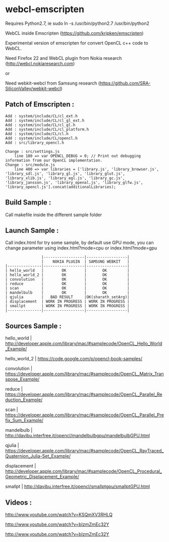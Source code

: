 webcl-emscripten
================

Requires Python2.7, ie sudo ln -s /usr/bin/python2.7 /usr/bin/python2


WebCL inside Emscripten (https://github.com/kripken/emscripten)

Experimental version of emscripten for convert OpenCL c++ code to WebCL.

Need Firefox 22 and WebCL plugin from Nokia research (http://webcl.nokiaresearch.com)

or

Need webkit-webcl from Samsung research (https://github.com/SRA-SiliconValley/webkit-webcl)

Patch of Emscripten :
---------------------

	Add : system/include/CL/cl_ext.h
	Add : system/include/CL/cl_gl_ext.h
	Add : system/include/CL/cl_gl.h
	Add : system/include/CL/cl_platform.h
	Add : system/include/CL/cl.h
	Add : system/include/CL/opencl.h
	Add : src/library_opencl.h

	Change : src/settings.js
		line 180 => var OPENCL_DEBUG = 0; // Print out debugging information from our OpenCL implementation.
	Change : src/module.js
		line 400 => var libraries = ['library.js', 'library_browser.js', 'library_sdl.js', 'library_gl.js', 'library_glut.js', 'library_xlib.js', 'library_egl.js', 'library_gc.js', 'library_jansson.js', 'library_openal.js', 'library_glfw.js', 'library_opencl.js'].concat(additionalLibraries);


Build Sample :
--------------

Call makefile inside the different sample folder

Launch Sample :
---------------

Call index.html for try some sample, by default use GPU mode, you can change parameter using index.html?mode=cpu or index.html?mode=gpu

					|------------------|------------------|			
					|    NOKIA PLUGIN  | SAMSUNG WEBKIT   |
    |---------------|------------------|------------------|
	| hello_world	|		 OK		   |	   OK		  |
	| hello_world_2	|		 OK		   |	   OK		  |
	| convolution	|		 OK		   |	   OK		  |
	| reduce		|		 OK		   |	   OK		  |
	| scan   		|		 OK		   |	   OK		  |
	| mandelbulb	|		 OK		   |	   OK		  |
	| qjulia		| 	BAD RESULT     |OK(sharath_setArg)|
	| displacement	| WORK IN PROGRESS | WORK IN PROGRESS |
	| smallpt  		| WORK IN PROGRESS | WORK IN PROGRESS |
	|---------------|------------------|------------------|
	
Sources Sample :
-----------------


hello_world		| http://developer.apple.com/library/mac/#samplecode/OpenCL_Hello_World_Example/

hello_world_2	| https://code.google.com/p/opencl-book-samples/								

convolution		| https://developer.apple.com/library/mac/#samplecode/OpenCL_Matrix_Transpose_Example/

reduce			| https://developer.apple.com/library/mac/#samplecode/OpenCL_Parallel_Reduction_Example/

scan   			| https://developer.apple.com/library/mac/#samplecode/OpenCL_Parallel_Prefix_Sum_Example/

mandelbulb		| http://davibu.interfree.it/opencl/mandelbulbgpu/mandelbulbGPU.html

qjulia			| https://developer.apple.com/library/mac/#samplecode/OpenCL_RayTraced_Quaternion_Julia-Set_Example/

displacement	| http://developer.apple.com/library/mac/#samplecode/OpenCL_Procedural_Geometric_Displacement_Example/

smallpt  		| http://davibu.interfree.it/opencl/smallptgpu/smallptGPU.html

	
Videos :
--------

http://www.youtube.com/watch?v=KSQmXV3RHLQ

http://www.youtube.com/watch?v=bIzmZmEc32Y

http://www.youtube.com/watch?v=bIzmZmEc32Y
